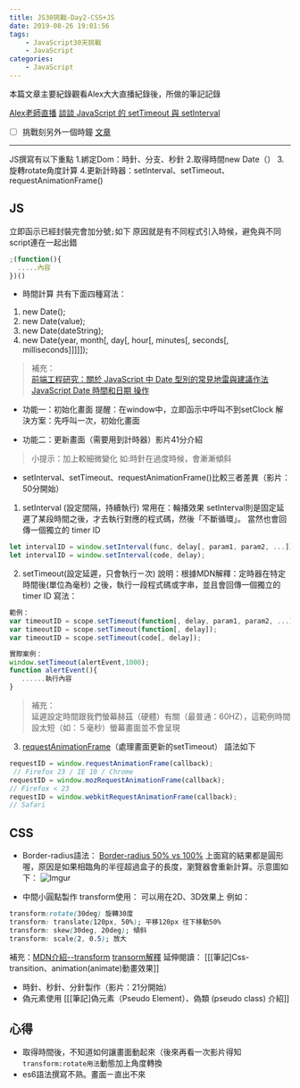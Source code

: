 ```yaml
---
title: JS30挑戰-Day2-CSS+JS
date: 2019-08-26 19:01:56
tags: 
    - JavaScript30天挑戰 
    - JavaScript 
categories:
    - JavaScript
---
```


本篇文章主要紀錄觀看Alex大大直播紀錄後，所做的筆記記錄

<!-- more -->

[Alex老師直播](https://www.youtube.com/watch?v=O1YsB3qxO4g&list=PLEfh-m_KG4dYbxVoYDyT_fmXZHnuKg2Fq&index=2)
[談談 JavaScript 的 setTimeout 與 setInterval](https://kuro.tw/posts/2019/02/23/%E8%AB%87%E8%AB%87-JavaScript-%E7%9A%84-setTimeout-%E8%88%87-setInterval/)
- [ ] 挑戰刻另外一個時鐘 [文章](https://mini-ghost.github.io/blog/2019/06/02/javascript-clock/)

- - - -
JS撰寫有以下重點
1.綁定Dom：時針、分支、秒針
2.取得時間new Date（）
3.旋轉rotate角度計算
4.更新計時器：setInterval、setTimeout、requestAnimationFrame()

## JS
立即函示已經封裝完會加分號`;`如下
原因就是有不同程式引入時候，避免與不同script連在一起出錯
```javascript
;(function(){
  .....內容    
})()
```

* 時間計算 
共有下面四種寫法：
1. new Date();
2. new Date(value);
3. new Date(dateString);
4. new Date(year, month[, day[, hour[, minutes[, seconds[, milliseconds]]]]]);
> 補充：  
> [前端工程研究：關於 JavaScript 中 Date 型別的常見地雷與建議作法](https://blog.miniasp.com/post/2016/09/25/JavaScript-Date-usage-in-details)  
> [JavaScript Date 時間和日期 操作](https://www.fooish.com/javascript/date/)  


* 功能一：初始化畫面 
提醒：在window中，立即函示中呼叫不到setClock 
解決方案：先呼叫一次，初始化畫面

* 功能二：更新畫面（需要用到計時器）影片41分介紹
> 小提示：加上較細微變化 如:時針在過度時候，會漸漸傾斜  

* setInterval、setTimeout、requestAnimationFrame()比較三者差異（影片：50分開始）
1. setInterval (設定間隔，持續執行)   常用在：輪播效果
setInterval則是固定延遲了某段時間之後，才去執行對應的程式碼，然後「不斷循環」。 當然也會回傳一個獨立的 timer ID
```javascript
let intervalID = window.setInterval(func, delay[, param1, param2, ...]);
let intervalID = window.setInterval(code, delay);
```

2. setTimeout(設定延遲，只會執行ㄧ次)
說明：根據MDN解釋：定時器在特定時間後(單位為毫秒) 之後，執行一段程式碼或字串，並且會回傳一個獨立的 timer ID
寫法：
```javascript
範例：
var timeoutID = scope.setTimeout(function[, delay, param1, param2, ...]);
var timeoutID = scope.setTimeout(function[, delay]); 
var timeoutID = scope.setTimeout(code[, delay]);

實際案例：
window.setTimeout(alertEvent,1000);
function alertEvent(){
   ......執行內容
}

```
>補充：  
>延遲設定時間跟我們螢幕赫茲（硬體）有關（最普通：60HZ），這範例時間設太短（如：５毫秒）螢幕畫面並不會呈現  

3. [requestAnimationFrame](https://developer.mozilla.org/zh-TW/docs/Web/API/Window.requestAnimationFrame)（處理畫面更新的setTimeout）
語法如下
```javascript
requestID = window.requestAnimationFrame(callback);      
 // Firefox 23 / IE 10 / Chrome
requestID = window.mozRequestAnimationFrame(callback);    
// Firefox < 23
requestID = window.webkitRequestAnimationFrame(callback); 
// Safari

```

## CSS
* Border-radius語法：
[Border-radius 50% vs 100%](https://zhuanlan.zhihu.com/p/20128284)
上面寫的結果都是圓形喔，原因是如果相臨角的半徑超過盒子的長度，瀏覽器會重新計算。示意圖如下：
![Imgur](https://i.imgur.com/XXBWHPR.png)


* 中間小圓點製作
transform使用：
可以用在2D、3D效果上 例如：
```css
transform:rotate(30deg) 旋轉30度
transform: translate(120px, 50%); 平移120px 往下移動50%
transform: skew(30deg, 20deg); 傾斜
transform: scale(2, 0.5); 放大
```
補充：[MDN介紹--transform](https://developer.mozilla.org/en-US/docs/Web/CSS/transform) [transorm解釋](https://www.great-good.tw/articles/css-transform/)
延伸閱讀：
[[[筆記]Css-transition、animation(animate)動畫效果]]

* 時針、秒針、分針製作（影片：21分開始）
* 偽元素使用 [[[筆記]偽元素（Pseudo Element）、偽類 (pseudo class) 介紹]]


## 心得
* 取得時間後，不知道如何讓畫面動起來（後來再看一次影片得知 `transform:rotate用法`動態加上角度轉換
* es6語法撰寫不熟。畫面ㄧ直出不來










